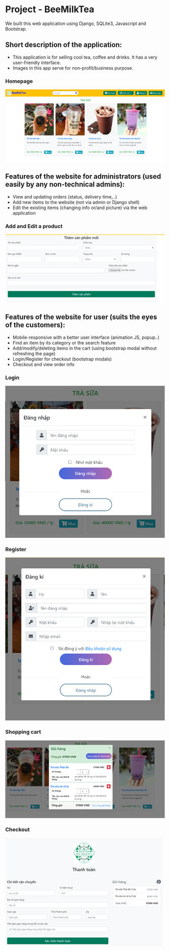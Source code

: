# Project - BeeMilkTea

We built this web application using Django, SQLite3, Javascript and Bootstrap.

## Short description of the application:
- This application is for selling cool tea, coffee and drinks. It has a very user-friendly interface.
- Images in this app serve for non-profit/business purpose.

### Homepage	
![](https://github.com/ngochungle1331/MilkTea/blob/main/git_image/homepage.PNG)


## Features of the website for administrators (used easily by any non-technical admins):
- View and updating orders (status, delivery time,..)
- Add new items to the website (not via admin or Django shell)
- Edit the existing items (changing info or/and picture) via the web application

### Add and Edit a product
![](https://github.com/ngochungle1331/MilkTea/blob/main/git_image/newProduct.PNG)


## Features of the website for user (suits the eyes of the customers):
- Mobile-responsive with a better user interface (animation JS, popup..)
- Find an item by its category or the search feature
- Add/modify/deleting items in the cart (using bootstrap modal without refreshing the page)
- Login/Register for checkout (bootstrap modals)
- Checkout and view order info

### Login
![](https://github.com/ngochungle1331/MilkTea/blob/main/git_image/login.PNG)

### Register
![](https://github.com/ngochungle1331/MilkTea/blob/main/git_image/register.PNG)

### Shopping cart
![](https://github.com/ngochungle1331/MilkTea/blob/main/git_image/cart.PNG)

### Checkout
![](https://github.com/ngochungle1331/MilkTea/blob/main/git_image/checkout.PNG)